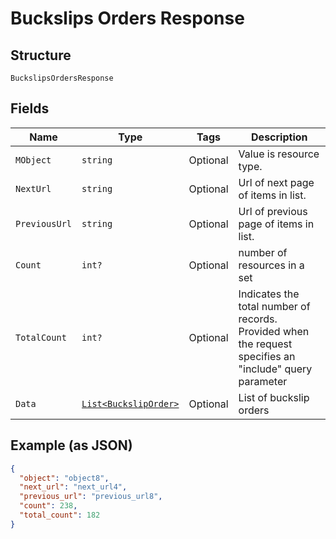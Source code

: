 
# Buckslips Orders Response

## Structure

`BuckslipsOrdersResponse`

## Fields

| Name | Type | Tags | Description |
|  --- | --- | --- | --- |
| `MObject` | `string` | Optional | Value is resource type. |
| `NextUrl` | `string` | Optional | Url of next page of items in list. |
| `PreviousUrl` | `string` | Optional | Url of previous page of items in list. |
| `Count` | `int?` | Optional | number of resources in a set |
| `TotalCount` | `int?` | Optional | Indicates the total number of records. Provided when the request specifies an "include" query parameter |
| `Data` | [`List<BuckslipOrder>`](../../doc/models/buckslip-order.md) | Optional | List of buckslip orders |

## Example (as JSON)

```json
{
  "object": "object8",
  "next_url": "next_url4",
  "previous_url": "previous_url8",
  "count": 238,
  "total_count": 182
}
```

